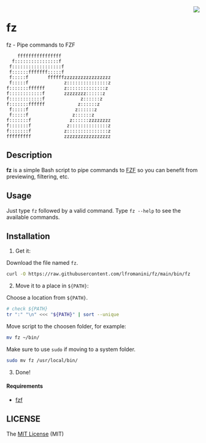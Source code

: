 <img align="right" src="https://cdn.rawgit.com/sindresorhus/awesome/d7305f38d29fed78fa85652e3a63e154dd8e8829/media/badge.svg">

# fz

fz - Pipe commands to FZF

```
	ffffffffffffffff                   
  f::::::::::::::::f                  
 f::::::::::::::::::f                 
 f::::::fffffff:::::f                 
 f:::::f       ffffffzzzzzzzzzzzzzzzzz
 f:::::f             z:::::::::::::::z
f:::::::ffffff       z::::::::::::::z 
f::::::::::::f       zzzzzzzz::::::z  
f::::::::::::f             z::::::z   
f:::::::ffffff            z::::::z    
 f:::::f                 z::::::z     
 f:::::f                z::::::z      
f:::::::f              z::::::zzzzzzzz
f:::::::f             z::::::::::::::z
f:::::::f            z:::::::::::::::z
fffffffff            zzzzzzzzzzzzzzzzz
```

## Description

**fz** is a simple Bash script to pipe commands to [FZF](https://github.com/junegunn/fzf) so you can benefit from previewing, filtering, etc.

## Usage

Just type `fz` followed by a valid command. Type `fz --help` to see the available commands.

## Installation

1. Get it:

Download the file named `fz`.

```bash
curl -O https://raw.githubusercontent.com/lfromanini/fz/main/bin/fz
```

2. Move it to a place in `${PATH}`:

Choose a location from `${PATH}`.

```bash
# check ${PATH}
tr ":" "\n" <<< "${PATH}" | sort --unique
```

Move script to the choosen folder, for example:

```bash
mv fz ~/bin/
```

Make sure to use `sudo` if moving to a system folder.

```bash
sudo mv fz /usr/local/bin/
```

3. Done!

#### Requirements

* [fzf](https://github.com/junegunn/fzf)

## LICENSE

The [MIT License](https://github.com/lfromanini/fz/blob/main/LICENSE) (MIT)
